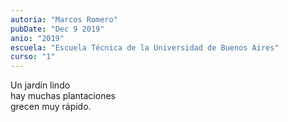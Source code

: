 ```yaml
---
autoria: "Marcos Romero"
pubDate: "Dec 9 2019"
anio: "2019"
escuela: "Escuela Técnica de la Universidad de Buenos Aires"
curso: "1"
---
```


Un jardín lindo\
hay muchas plantaciones\
grecen muy rápido.
